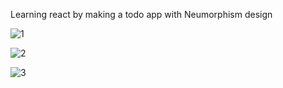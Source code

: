 Learning react by making a todo app with Neumorphism design

![1](https://user-images.githubusercontent.com/9116508/117582254-c6f4cf80-b11e-11eb-87c1-57c4391320a5.JPG)

![2](https://user-images.githubusercontent.com/9116508/117582255-c78d6600-b11e-11eb-8d8d-7e0b419ea923.JPG)

![3](https://user-images.githubusercontent.com/9116508/117582253-c5c3a280-b11e-11eb-8bc7-2d945ad01d03.JPG)


